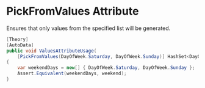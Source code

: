 # PickFromValues Attribute

Ensures that only values from the specified list will be generated.

```csharp
[Theory]
[AutoData]
public void ValuesAttributeUsage(
    [PickFromValues(DayOfWeek.Saturday, DayOfWeek.Sunday)] HashSet<DayOfWeek> weekend)
{
    var weekendDays = new[] { DayOfWeek.Saturday, DayOfWeek.Sunday };
    Assert.Equivalent(weekendDays, weekend);
}
```
